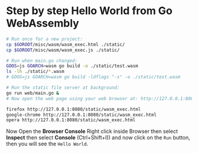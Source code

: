 # Step by step Hello World from Go WebAssembly

```sh
# Run once for a new project:
cp $GOROOT/misc/wasm/wasm_exec.html ./static/
cp $GOROOT/misc/wasm/wasm_exec.js ./static/

# Run when main.go changed:
GOOS=js GOARCH=wasm go build -o ./static/test.wasm
ls -lh ./static/*.wasm
# GOOS=js GOARCH=wasm go build -ldflags "-s" -o ./static/test.wasm

# Run the static file server at background:
go run web/main.go &
# Now open the web page using your web browser at: http://127.0.0.1:8080/static/wasm_exec.html

firefox http://127.0.0.1:8080/static/wasm_exec.html
google-chrome http://127.0.0.1:8080/static/wasm_exec.html
opera http://127.0.0.1:8080/static/wasm_exec.html
```

Now Open the **Browser Console**
Right click inside Browser then select **Inspect** then select **Console** (Ctrl+Shift+I))
and now click on the `Run` button, then you will see the `Hello World`.
